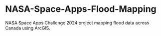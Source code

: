 # NASA-Space-Apps-Flood-Mapping
NASA Space Apps Challenge 2024 project mapping flood data across Canada using ArcGIS.
